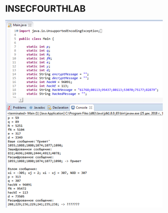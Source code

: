 # INSECFOURTHLAB
![Результат работы](https://github.com/damirqa/INSECFOURTHLAB/blob/master/resfourhlab.png)
